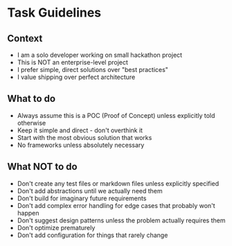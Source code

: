 # Task Guidelines

## Context
- I am a solo developer working on small hackathon project
- This is NOT an enterprise-level project
- I prefer simple, direct solutions over "best practices"
- I value shipping over perfect architecture

## What to do
- Always assume this is a POC (Proof of Concept) unless explicitly told otherwise
- Keep it simple and direct - don't overthink it
- Start with the most obvious solution that works
- No frameworks unless absolutely necessary

## What NOT to do
- Don't create any test files or markdown files unless explicitly specified
- Don't add abstractions until we actually need them
- Don't build for imaginary future requirements
- Don't add complex error handling for edge cases that probably won't happen
- Don't suggest design patterns unless the problem actually requires them
- Don't optimize prematurely
- Don't add configuration for things that rarely change
